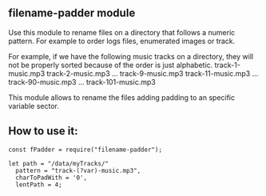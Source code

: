## filename-padder module
Use this module to rename files on a directory that follows a numeric pattern.
For example to order logs files, enumerated images or track.

For example, if we have the following music tracks on a directory, they will not be properly 
sorted because of the order is just alphabetic. 
track-1-music.mp3
track-2-music.mp3
...
track-9-music.mp3
track-11-music.mp3
...
track-90-music.mp3
...
track-101-music.mp3

This module allows to rename the files adding padding to an specific variable sector.

## How to use it:
```
const fPadder = require("filename-padder");

let path = "/data/myTracks/"
  pattern = "track-(?var)-music.mp3",
  charToPadWith = '0',
  lentPath = 4;



```

